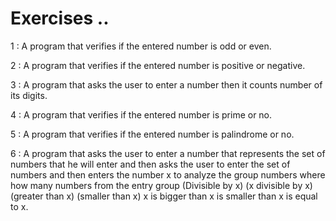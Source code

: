 # Exercises ..

1 : A program that verifies if the entered number is odd or even.

2 : A program that verifies if the entered number is positive or negative.

3 : A program that asks the user to enter a number then it counts number of its digits.

4 : A program that verifies if the entered number is prime or no.

5 : A program that verifies if the entered number is palindrome or no.

6 : A program that asks the user to enter a number that represents the set of numbers that he will enter and then asks the user to enter the set of numbers and then enters the number x to analyze the group numbers where how many numbers from the entry group (Divisible by x) (x divisible by x) (greater than x) (smaller than x) x is bigger than x is smaller than x is equal to x.
